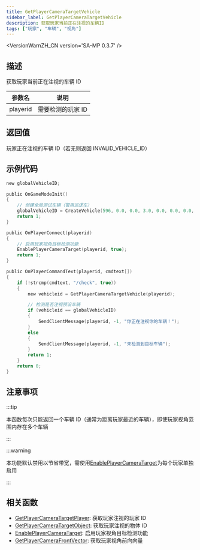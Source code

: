 ```yaml
---
title: GetPlayerCameraTargetVehicle
sidebar_label: GetPlayerCameraTargetVehicle
description: 获取玩家当前正在注视的车辆ID
tags: ["玩家", "车辆", "视角"]
---
```


<VersionWarnZH_CN version='SA-MP 0.3.7' />

## 描述

获取玩家当前正在注视的车辆 ID

| 参数名   | 说明              |
| -------- | ----------------- |
| playerid | 需要检测的玩家 ID |

## 返回值

玩家正在注视的车辆 ID（若无则返回 INVALID_VEHICLE_ID）

## 示例代码

```c
new globalVehicleID;

public OnGameModeInit()
{
    // 创建全局测试车辆（警用巡逻车）
    globalVehicleID = CreateVehicle(596, 0.0, 0.0, 3.0, 0.0, 0.0, 0.0, -1, -1, -1);
    return 1;
}

public OnPlayerConnect(playerid)
{
    // 启用玩家视角目标检测功能
    EnablePlayerCameraTarget(playerid, true);
    return 1;
}

public OnPlayerCommandText(playerid, cmdtext[])
{
    if (!strcmp(cmdtext, "/check", true))
    {
        new vehicleid = GetPlayerCameraTargetVehicle(playerid);

        // 检测是否注视预设车辆
        if (vehicleid == globalVehicleID)
        {
            SendClientMessage(playerid, -1, "你正在注视你的车辆！");
        }
        else
        {
            SendClientMessage(playerid, -1, "未检测到目标车辆");
        }
        return 1;
    }
    return 0;
}
```

## 注意事项

:::tip

本函数每次只能返回一个车辆 ID（通常为距离玩家最近的车辆），即使玩家视角范围内存在多个车辆

:::

:::warning

本功能默认禁用以节省带宽，需使用[EnablePlayerCameraTarget](EnablePlayerCameraTarget)为每个玩家单独启用

:::

## 相关函数

- [GetPlayerCameraTargetPlayer](GetPlayerCameraTargetPlayer): 获取玩家注视的玩家 ID
- [GetPlayerCameraTargetObject](GetPlayerCameraTargetObject): 获取玩家注视的物体 ID
- [EnablePlayerCameraTarget](EnablePlayerCameraTarget): 启用玩家视角目标检测功能
- [GetPlayerCameraFrontVector](GetPlayerCameraFrontVector): 获取玩家视角前向向量
